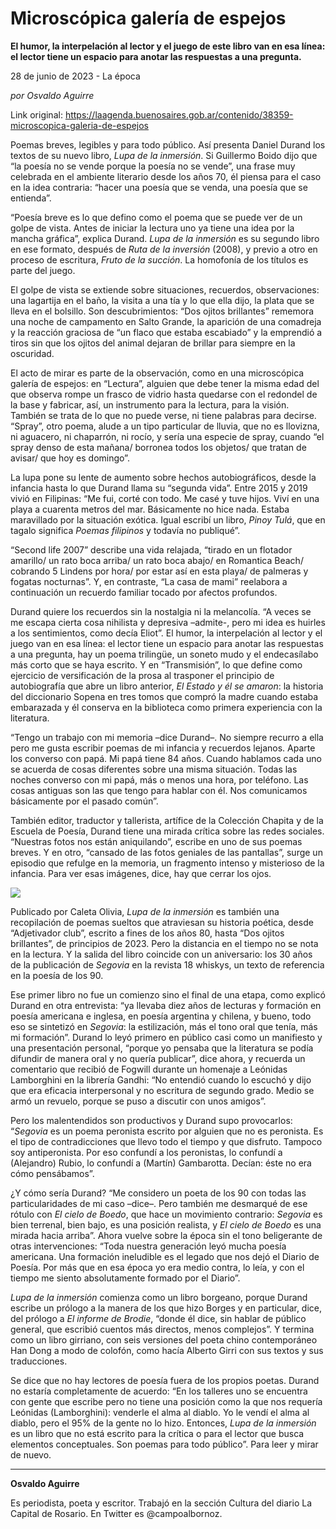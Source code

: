 # Microscópica galería de espejos

**El humor, la interpelación al lector y el juego de este libro van en esa línea: el lector tiene un espacio para anotar las respuestas a una pregunta.**

28 de junio de 2023 - La época

_por Osvaldo Aguirre_

Link original: https://laagenda.buenosaires.gob.ar/contenido/38359-microscopica-galeria-de-espejos



Poemas breves, legibles y para todo público. Así presenta Daniel Durand los textos de su nuevo libro, *Lupa de la inmersión*. Si Guillermo Boido dijo que “la poesía no se vende porque la poesía no se vende”, una frase muy celebrada en el ambiente literario desde los años 70, él piensa para el caso en la idea contraria: “hacer una poesía que se venda, una poesía que se entienda”.




“Poesía breve es lo que defino como el poema que se puede ver de un golpe de vista. Antes de iniciar la lectura uno ya tiene una idea por la mancha gráfica”, explica Durand. *Lupa de la inmersión* es su segundo libro en ese formato, después de *Ruta de la inversión* (2008), y previo a otro en proceso de escritura, *Fruto de la succión*. La homofonía de los títulos es parte del juego.




El golpe de vista se extiende sobre situaciones, recuerdos, observaciones: una lagartija en el baño, la visita a una tía y lo que ella dijo, la plata que se lleva en el bolsillo. Son descubrimientos: “Dos ojitos brillantes” rememora una noche de campamento en Salto Grande, la aparición de una comadreja y la reacción graciosa de “un flaco que estaba escabiado” y la emprendió a tiros sin que los ojitos del animal dejaran de brillar para siempre en la oscuridad.




El acto de mirar es parte de la observación, como en una microscópica galería de espejos: en “Lectura”, alguien que debe tener la misma edad del que observa rompe un frasco de vidrio hasta quedarse con el redondel de la base y fabricar, así, un instrumento para la lectura, para la visión. También se trata de lo que no puede verse, ni tiene palabras para decirse. “Spray”, otro poema, alude a un tipo particular de lluvia, que no es llovizna, ni aguacero, ni chaparrón, ni rocío, y sería una especie de spray, cuando “el spray denso de esta mañana/ borronea todos los objetos/ que tratan de avisar/ que hoy es domingo”.




La lupa pone su lente de aumento sobre hechos autobiográficos, desde la infancia hasta lo que Durand llama su “segunda vida”. Entre 2015 y 2019 vivió en Filipinas: “Me fui, corté con todo. Me casé y tuve hijos. Viví en una playa a cuarenta metros del mar. Básicamente no hice nada. Estaba maravillado por la situación exótica. Igual escribí un libro, *Pinoy Tulá*, que en tagalo significa *Poemas filipinos* y todavía no publiqué”.




“Second life 2007” describe una vida relajada, “tirado en un flotador amarillo/ un rato boca arriba/ un rato boca abajo/ en Romantica Beach/ cobrando 5 Lindens por hora/ por estar así en esta playa/ de palmeras y fogatas nocturnas”. Y, en contraste, “La casa de mami” reelabora a continuación un recuerdo familiar tocado por afectos profundos.




Durand quiere los recuerdos sin la nostalgia ni la melancolía. “A veces se me escapa cierta cosa nihilista y depresiva –admite-, pero mi idea es huirles a los sentimientos, como decía Eliot”. El humor, la interpelación al lector y el juego van en esa línea: el lector tiene un espacio para anotar las respuestas a una pregunta, hay un poema trilingüe, un soneto mudo y el endecasílabo más corto que se haya escrito. Y en “Transmisión”, lo que define como ejercicio de versificación de la prosa al trasponer el principio de autobiografía que abre un libro anterior, *El Estado y él se amaron*: la historia del diccionario Sopena en tres tomos que compró la madre cuando estaba embarazada y él conserva en la biblioteca como primera experiencia con la literatura.




“Tengo un trabajo con mi memoria –dice Durand–. No siempre recurro a ella pero me gusta escribir poemas de mi infancia y recuerdos lejanos. Aparte los converso con papá. Mi papá tiene 84 años. Cuando hablamos cada uno se acuerda de cosas diferentes sobre una misma situación. Todas las noches converso con mi papá, más o menos una hora, por teléfono. Las cosas antiguas son las que tengo para hablar con él. Nos comunicamos básicamente por el pasado común”.




También editor, traductor y tallerista, artífice de la Colección Chapita y de la Escuela de Poesía, Durand tiene una mirada crítica sobre las redes sociales. “Nuestras fotos nos están aniquilando”, escribe en uno de sus poemas breves. Y en otro, “cansado de las fotos geniales de las pantallas”, surge un episodio que refulge en la memoria, un fragmento intenso y misterioso de la infancia. Para ver esas imágenes, dice, hay que cerrar los ojos.




![](https://cdn.feater.me/files/images/1490371/7aa65a93-852c-4177-88a9-ab4f061f0830.jpg)




Publicado por Caleta Olivia, *Lupa de la inmersión* es también una recopilación de poemas sueltos que atraviesan su historia poética, desde “Adjetivador club”, escrito a fines de los años 80, hasta “Dos ojitos brillantes”, de principios de 2023. Pero la distancia en el tiempo no se nota en la lectura. Y la salida del libro coincide con un aniversario: los 30 años de la publicación de *Segovia* en la revista 18 whiskys, un texto de referencia en la poesía de los 90.




Ese primer libro no fue un comienzo sino el final de una etapa, como explicó Durand en otra entrevista: “ya llevaba diez años de lecturas y formación en poesía americana e inglesa, en poesía argentina y chilena, y bueno, todo eso se sintetizó en *Segovia*: la estilización, más el tono oral que tenía, más mi formación”. Durand lo leyó primero en público casi como un manifiesto y una presentación personal, “porque yo pensaba que la literatura se podía difundir de manera oral y no quería publicar”, dice ahora, y recuerda un comentario que recibió de Fogwill durante un homenaje a Leónidas Lamborghini en la librería Gandhi: “No entendió cuando lo escuchó y dijo que era eficacia interpersonal y no escritura de segundo grado. Medio se armó un revuelo, porque se puso a discutir con unos amigos”.




Pero los malentendidos son productivos y Durand supo provocarlos: “*Segovia* es un poema peronista escrito por alguien que no es peronista. Es el tipo de contradicciones que llevo todo el tiempo y que disfruto. Tampoco soy antiperonista. Por eso confundí a los peronistas, lo confundí a (Alejandro) Rubio, lo confundí a (Martín) Gambarotta. Decían: éste no era cómo pensábamos”.




¿Y cómo sería Durand? “Me considero un poeta de los 90 con todas las particularidades de mi caso –dice–. Pero también me desmarqué de ese rótulo con *El cielo de Boedo*, que hace un movimiento contrario: *Segovia* es bien terrenal, bien bajo, es una posición realista, y *El cielo de Boedo* es una mirada hacia arriba”. Ahora vuelve sobre la época sin el tono beligerante de otras intervenciones: “Toda nuestra generación leyó mucha poesía americana. Una formación ineludible es el legado que nos dejó el Diario de Poesía. Por más que en esa época yo era medio contra, lo leía, y con el tiempo me siento absolutamente formado por el Diario”.




*Lupa de la inmersión* comienza como un libro borgeano, porque Durand escribe un prólogo a la manera de los que hizo Borges y en particular, dice, del prólogo a *El informe de Brodie*, “donde él dice, sin hablar de público general, que escribió cuentos más directos, menos complejos”. Y termina como un libro girriano, con seis versiones del poeta chino contemporáneo Han Dong a modo de colofón, como hacía Alberto Girri con sus textos y sus traducciones.




Se dice que no hay lectores de poesía fuera de los propios poetas. Durand no estaría completamente de acuerdo: “En los talleres uno se encuentra con gente que escribe pero no tiene una posición como la que nos requería Leónidas (Lamborghini): venderle el alma al diablo. Yo le vendí el alma al diablo, pero el 95% de la gente no lo hizo. Entonces, *Lupa de la inmersión* es un libro que no está escrito para la crítica o para el lector que busca elementos conceptuales. Son poemas para todo público”. Para leer y mirar de nuevo.




---




**Osvaldo Aguirre**




Es periodista, poeta y escritor. Trabajó en la sección Cultura del diario La Capital de Rosario. En Twitter es @campoalbornoz.



